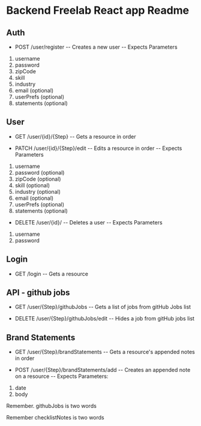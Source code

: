 # Backend Freelab  React app Readme

## Auth 

- POST /user/register
-- Creates a new user
-- Expects Parameters 
1. username 
2. password 
3. zipCode 
4. skill 
5. industry 
6. email 	(optional)
7. userPrefs (optional)
8. statements (optional)

## User 

- GET /user/{id}/{Step}
-- Gets a resource in order

- PATCH /user/{id}/{Step}/edit
-- Edits a resource in order
-- Expects Parameters 
1. username 
2. password (optional)
3. zipCode (optional)
4. skill (optional)
5. industry (optional)
6. email (optional)
7. userPrefs (optional)
8. statements (optional)

- DELETE /user/{id}/
-- Deletes a user
-- Expects Parameters
1. username
2. password 

## Login 

- GET /login
-- Gets a resource 

## API - github jobs

- GET /user/{Step}/githubJobs
-- Gets a list of jobs from gitHub Jobs list

- DELETE /user/{Step}/githubJobs/edit
-- Hides a job from gitHub jobs list

## Brand Statements

- GET /user/{Step}/brandStatements
-- Gets a resource's appended notes in order

- POST /user/{Step}/brandStatements/add
-- Creates an appended note on a resource
-- Expects Parameters:
1. date
2. body


Remember. githubJobs is two words  

Remember checklistNotes is two words

